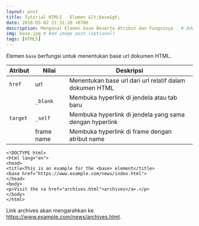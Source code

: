 ```yaml
---
layout: post
title: Tutorial HTML5 - Elemen &lt;base&gt;
date: 2018-05-02 21:31:20 +0700
description: Mengenal Elemen base Beserta Atribut dan Fungsinya . # Add post description (optional)
img: base.jpg # Add image post (optional)
tags: [HTML5]
---
```

Elemen <code>base</code> berfungsi untuk menentukan base url dokumen HTML.

<table class="table">
  <thead>
    <tr>
      <th scope="col">Atribut</th>
      <th scope="col">Nilai</th>
      <th scope="col">Deskripsi</th>
    </tr>
  </thead>
  <tbody>
    <tr>
      <td><code>href</code></td>
      <td>url</td>
      <td>Menentukan base url dari url relatif dalam dokumen HTML</td>
    </tr>
    <tr>
      <td rowspan="3"><code>target</code></td>
      <td><code>_blank</code></td>
      <td>Membuka hyperlink di jendela atau tab baru</td>
    </tr>
    <tr>
      <td><code>_self</code></td>
      <td>Membuka hyperlink di jendela yang sama dengan hyperlink</td>
    </tr>
    <tr>
      <td>frame name</td>
      <td>Membuka hyperlink di frame dengan atribut name</td>
    </tr>
  </tbody>
</table>

<pre>
<code data-language="html">&lt;!DOCTYPE html&gt;
&lt;html lang="en"&gt;
&lt;head&gt;
&lt;title&lt;This is an example for the &lt;base&gt; element&lt;/title&gt;
&lt;base href="https://www.example.com/news/index.html"&gt;
&lt;/head&gt;
&lt;body&gt;
&lt;p&gt;Visit the &lt;a href="archives.html">archives&lt;/a&gt;.&lt;/p&gt;
&lt;/body&gt;
&lt;/html&gt;</code>
</pre>

Link archives akan mengarahkan ke https://www.example.com/news/archives.html.